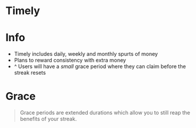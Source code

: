 # Timely

# Info
- Timely includes daily, weekly and monthly spurts of money
- Plans to reward consistency with extra money
- ^ Users will have a *small* grace period where they can claim before the streak resets

# Grace
> Grace periods are extended durations which allow you to still reap the benefits of your streak.